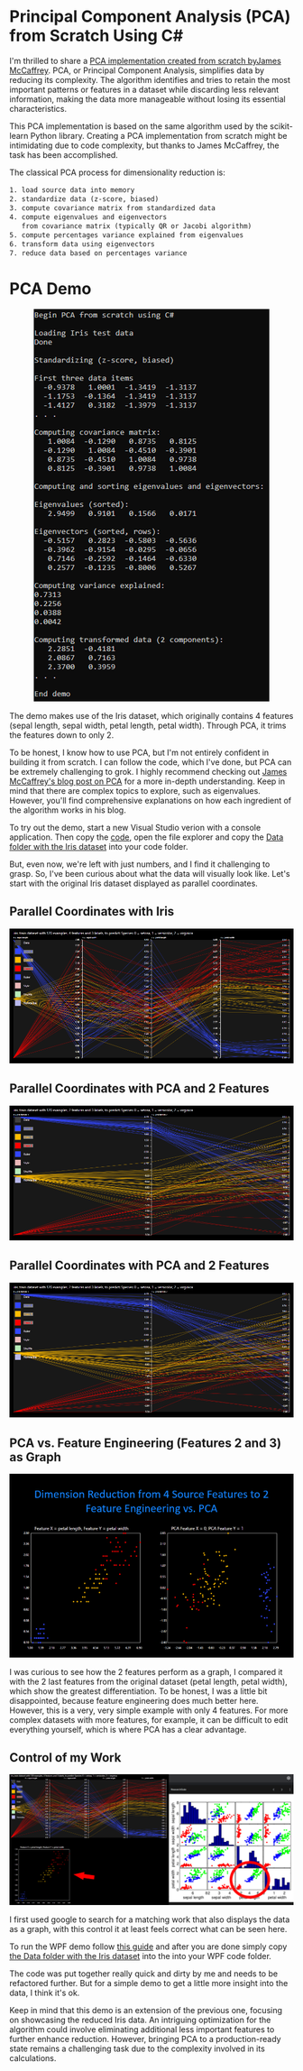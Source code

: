 # Principal Component Analysis (PCA) from Scratch Using C#

I'm thrilled to share a [PCA implementation created from scratch byJames McCaffrey](https://jamesmccaffrey.wordpress.com/2023/11/07/principal-component-analysis-pca-from-scratch-using-csharp/). PCA, or Principal Component Analysis, simplifies data by reducing its complexity. The algorithm identifies and tries to retain the most important patterns or features in a dataset while discarding less relevant information, making the data more manageable without losing its essential characteristics.

This PCA implementation is based on the same algorithm used by the scikit-learn Python library. Creating a PCA implementation from scratch might be intimidating due to code complexity, but thanks to James McCaffrey, the task has been accomplished. 

The classical PCA process for dimensionality reduction is:
~~~
1. load source data into memory
2. standardize data (z-score, biased)
3. compute covariance matrix from standardized data
4. compute eigenvalues and eigenvectors
   from covariance matrix (typically QR or Jacobi algorithm)
5. compute percentages variance explained from eigenvalues
6. transform data using eigenvectors
7. reduce data based on percentages variance
~~~

# PCA Demo

<p align="center">
    <img src="https://github.com/grensen/pca/blob/main/figures/pca_demo.png?raw=true" >
</p>

The demo makes use of the Iris dataset, which originally contains 4 features (sepal length, sepal width, petal length, petal width). Through PCA, it trims the features down to only 2.

To be honest, I know how to use PCA, but I'm not entirely confident in building it from scratch. I can follow the code, which I've done, but PCA can be extremely challenging to grok. I highly recommend checking out [James McCaffrey's blog post on PCA](https://jamesmccaffrey.wordpress.com/2023/11/07/principal-component-analysis-pca-from-scratch-using-csharp/) for a more in-depth understanding. Keep in mind that there are complex topics to explore, such as eigenvalues. However, you'll find comprehensive explanations on how each ingredient of the algorithm works in his blog.

To try out the demo, start a new Visual Studio verion with a console application. Then copy the [code](https://github.com/grensen/pca/blob/main/principal_component_analysis.cs), open the file explorer and copy the [Data folder with the Iris dataset](https://github.com/grensen/pca/tree/main/Data) into your code folder.

But, even now, we're left with just numbers, and I find it challenging to grasp. So, I've been curious about what the data will visually look like.
Let's start with the original Iris dataset displayed as parallel coordinates.

## Parallel Coordinates with Iris

<p align="center">
    <img src="https://github.com/grensen/pca/blob/main/figures/iris_def.png?raw=true" >
</p>

## Parallel Coordinates with PCA and 2 Features
<p align="center">
    <img src="https://github.com/grensen/pca/blob/main/figures/paco_iris_pca_dim_2.png?raw=true" >
</p>

## Parallel Coordinates with PCA and 2 Features

<p align="center">
    <img src="https://github.com/grensen/pca/blob/main/figures/paco_iris_pca_dim_2.png?raw=true" >
</p>

## PCA vs. Feature Engineering (Features 2 and 3) as Graph

<p align="center">
    <img src="https://github.com/grensen/pca/blob/main/figures/feature_engineering_vs_pca_graphs.png?raw=true" >
</p>

I was curious to see how the 2 features perform as a graph, I compared it with the 2 last features from the original dataset (petal length, petal width), which show the greatest differentiation. To be honest, I was a little bit disappointed, because feature engineering does much better here. However, this is a very, very simple example with only 4 features. For more complex datasets with more features, for example, it can be difficult to edit everything yourself, which is where PCA has a clear advantage.

## Control of my Work

<p align="center">
    <img src="https://github.com/grensen/pca/blob/main/figures/reference_vs_implementation.png?raw=true" >
</p>

I first used google to search for a matching work that also displays the data as a graph, with this control it at least feels correct what can be seen here.

To run the WPF demo follow [this guide](https://raw.githubusercontent.com/grensen/custom_connect/main/figures/install.gif) and after you are done simply copy [the Data folder with the Iris dataset](https://github.com/grensen/pca/tree/main/Data) into the into your WPF code folder. 

The code was put together really quick and dirty by me and needs to be refactored further. But for a simple demo to get a little more insight into the data, I think it's ok.

Keep in mind that this demo is an extension of the previous one, focusing on showcasing the reduced Iris data. An intriguing optimization for the algorithm could involve eliminating additional less important features to further enhance reduction. However, bringing PCA to a production-ready state remains a challenging task due to the complexity involved in its calculations.



